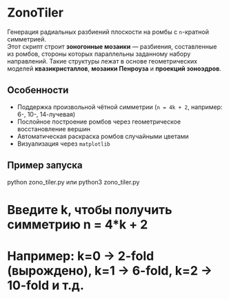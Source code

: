 # ZonoTiler

Генерация радиальных разбиений плоскости на ромбы с `n`-кратной симметрией.  
Этот скрипт строит **зоногонные мозаики** — разбиения, составленные из ромбов, стороны которых параллельны заданному набору направлений. Такие структуры лежат в основе геометрических моделей **квазикристаллов**, **мозаики Пенроуза** и **проекций зоноэдров**.

## Особенности
- Поддержка произвольной чётной симметрии (`n = 4k + 2`, например: 6-, 10-, 14-лучевая)
- Послойное построение ромбов через геометрическое восстановление вершин
- Автоматическая раскраска ромбов случайными цветами
- Визуализация через `matplotlib`

## Пример запуска
python zono_tiler.py или python3 zono_tiler.py
# Введите k, чтобы получить симметрию n = 4*k + 2
# Например: k=0 → 2-fold (вырождено), k=1 → 6-fold, k=2 → 10-fold и т.д.
